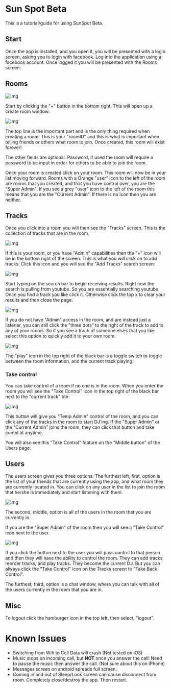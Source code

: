 # Sun Spot Beta

This is a tutorial/guide for using SunSpot Beta.

## Start

Once the app is installed, and you open it, you will be presented with a login screen, asking you to login with facebook. Log into the application using a facebook account. Once logged it you will be presented with the Rooms screen:


## Rooms

![img](https://raw.githubusercontent.com/i3i2uno/sspot/master/images/roomBlank.png)

Start by clicking the "+" button in the bottom right. This will open up a create room window:

![img](https://raw.githubusercontent.com/i3i2uno/sspot/master/images/createRoom.png)

The top line is the important part and is the only thing required when creating a room. This is your "roomID" and this is what is important when telling friends or others what room to join. Once created, this room will exist forever!

The other fields are optional. Password, if used the room will require a password to be input in order for others to be able to join the room.

Once your room is created click on your room. This room will now be in your list moving forward. Rooms with a Orange "user" icon to the left of the room are rooms that you created, and that you have control over, you are the "Super Admin". If you see a grey "user" icon to the left of the room this means that you are the "Current Admin". If there is no icon then you are neither.

## Tracks

Once you click into a room you will then see the "Tracks" screen. This is the collection of tracks that are in the room. 

![img](https://raw.githubusercontent.com/i3i2uno/sspot/master/images/tracks.png)

If this is your room, or you have "Admin" capabilities then the "+" icon will be in the bottom right of the screen. This is what you will click on to add tracks. Click this icon and you will see the "Add Tracks" search screen:

![img](https://raw.githubusercontent.com/i3i2uno/sspot/master/images/createTrack.png)

Start typing on the search bar to begin receiving results. Right now the search is pulling from youtube. So you are essentially searching youtube. Once you find a track you like click it. Otherwise click the top x to clear your results and then close the page.

![img](https://raw.githubusercontent.com/i3i2uno/sspot/master/images/trackSearch.png)

If you do not have "Admin" access in the room, and are instead just a listener, you can still click the "three dots" to the right of the track to add to any of your rooms. So if you see a track of someone elses that you like select this option to quickly add it to your own room.

![img](https://raw.githubusercontent.com/i3i2uno/sspot/master/images/addTrackToRoom.png)

The "play" icon in the top right of the black bar is a toggle switch to toggle between the room information, and the current track playing. 

### Take control

You can take control of a room if no one is in the room. When you enter the room you will see the "Take Control" icon in the top right of the black bar next to the "current track" btn:

![img](https://raw.githubusercontent.com/i3i2uno/sspot/master/images/takeControl.png)

This button will give you "Temp Admin" control of the room, and you can click any of the tracks in the room to start DJ'ing. If the "Super Admin" or the "Current Admin" joins the room, they can click that button and take contol at anytime.

You will also see this "Take Control" feature on the "Middle button" of the Users page:

## Users

The users screen gives you three options. The furthest left, first, option is the list of your friends that are currently using the app, and what room they are currently located in. You can click on any user in the list to join the room that he/she is immediately and start listening with them.

![img](https://raw.githubusercontent.com/i3i2uno/sspot/master/images/users.png)

The second, middle, option is all of the users in the room that you are currently in. 

If you are the "Super Admin" of the room then you will see a "Take Control" icon next to the user. 

![img](https://raw.githubusercontent.com/i3i2uno/sspot/master/images/userControl.png)

If you click the button next to the user you will pass control to that person and then they will have the ability to control the room. They can add tracks, reorder tracks, and play tracks. They become the current DJ. But you can always click the "Take Control" icon on the Tracks screen to "Take Back Control".

The furthest, third, option is a chat window, where you can talk with all of the users currently in the room that you are in.

## Misc

To logout click the hamburger icon in the top left, then select, "logout".

# Known Issues

* Switching from Wifi to Cell Data will crash (Not tested on iOS)
* Music stops on incoming call, but __NOT__ once you answer the call! Need to pause the music then answer the call. (Not sure about this on iPhone)
* Messages screen on android spreads full screen.
* Coming in and out of Sleep/Lock screen can cause disconnect from room. Completely close/destroy the app. Then restart.